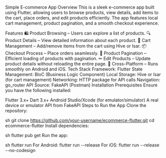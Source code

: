 Simple E-commerce App
Overview
This is a sleek e-commerce app built using Flutter, allowing users to browse products, view details,
add items to the cart, place orders, and edit products efficiently. The app features local cart
management, product pagination, and a smooth checkout experience.

Features
🛍 Product Browsing – Users can explore a list of products.
🔍 Product Details – View detailed information about each product.
🛒 Cart Management – Add/remove items from the cart using Hive or Isar.
📦 Checkout Process – Place orders seamlessly.
📜 Product Pagination – Efficient loading of products with pagination.
✏ Edit Products – Update product details without reloading the entire page.
📱 Cross-Platform – Runs smoothly on Android and iOS.
Tech Stack
Framework: Flutter
State Management: BloC (Business Logic Component)
Local Storage: Hive or Isar (for cart management)
Networking: HTTP package for API calls
Navigation: go_router
API Source: FakeAPI (Postman)
Installation
Prerequisites
Ensure you have the following installed:

Flutter 3.x+
Dart 3.x+
Android Studio/Xcode (for emulator/simulator)
A real device or emulator
API from FakeAPI
Steps to Run the App
Clone the repository:

sh
git clone https://github.com/your-username/ecommerce-flutter.git
cd ecommerce-flutter
Install dependencies:

sh
flutter pub get
Run the app:

sh
flutter run
For Android: flutter run --release
For iOS: flutter run --release --no-codesign
